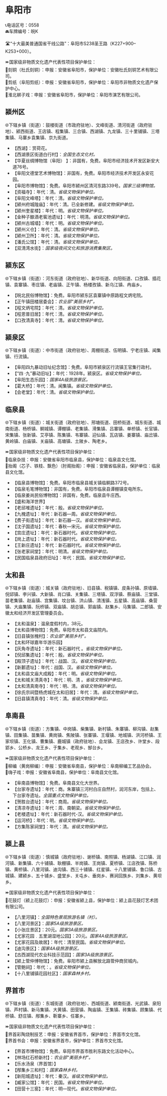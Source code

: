 # 阜阳市  
📞电话区号：0558  
🚘车牌编号：皖K  
  
🛣️“十大最美普通国省干线公路”：阜阳市S238圣王路（K227+900–K253+000）。  
  
⏩国家级非物质文化遗产代表性项目保护单位：  
🔸刻铜（杜氏刻铜）：申报：安徽省阜阳市，保护单位：安徽杜氏刻铜艺术有限公司。  
🔸剪纸（阜阳剪纸）：申报：安徽省阜阳市，保护单位：阜阳市非物质文化遗产保护中心。  
🔸淮北梆子戏：申报：安徽省阜阳市，保护单位：阜阳市演艺有限公司。  

## 颍州区  
🌐下辖乡镇（街道）：鼓楼街道（市政府驻地）、文峰街道、清河街道（政府驻地）、颍西街道、王店镇、程集镇、三合镇、西湖镇、九龙镇、三十里铺镇、三塔集镇、马寨乡袁集镇、京九街道。  
  
* 【西湖】：赏荷花。  
* 【西湖景区街道白行村】：*全国生态文化村。*  
* 【华夏丝绸博物馆（阜阳） 】：非国有，免费。阜阳市经济技术开发区新安大道76号。  
* 【阜阳文德堂艺术博物馆】：非国有，免费。阜阳市经济技术开发区永安花园。  
* 【阜阳市博物馆】：免费。阜阳市颍州区清河东路339号。*国家三级博物馆。*  
* 【资福寺】：年代：清。*省级文物保护单位。*
* 【阜阳文峰塔】：年代：清。*省级文物保护单位。*
* 【颍州府城隍庙】：年代：清。已全新修建。*省级文物保护单位。*
* 【颍州奎星楼】：年代：明。*省级文物保护单位。*
* 【金种子酿酒老窖池遗址】：年代：明清。*省级文物保护单位。*  
* 【颍州古城墙】：年代：明。*省级文物保护单位。*
* 【颍州义仓】：年代：清。*省级文物保护单位。*
* 【颍州卫所】：年代：清。*省级文物保护单位。*
* 【潘氏公馆】：年代：清。*省级文物保护单位。*  
* 【双清湾水街】：*国家级夜间文化和旅游消费集聚区。*
  
## 颍东区  
🌐下辖乡镇（街道）：河东街道（政府驻地）、新华街道、向阳街道、口孜镇、插花镇、袁寨镇、枣庄镇、老庙镇、正午镇、杨楼孜镇、新乌江镇、冉庙乡。  
  
* 【皖北民俗博物馆】：免费。阜阳市颍东区袁寨镇中原路程文炳宅院。  
* 【正午镇田楼居委会】：*农业部“美丽乡村”。*  
* 【程文炳宅院】：年代：清。*省级文物保护单位。*
* 【程恩普旧居】：年代：清。*省级文物保护单位。*
* 【口孜清真寺】：年代：清。*省级文物保护单位。*  

## 颍泉区  
🌐下辖乡镇（街道）：中市街道（政府驻地）、周棚街道、伍明镇、宁老庄镇、闻集镇、行流镇。  
  
* 【阜阳四九暴动旧址纪念馆】：免费。阜阳市颍泉区行流镇王官集行政村。  
* 【“四 ·九”暴动旧址】：年代：1928年。颍泉区。*省级文物保护单位。*
* 【阜阳生态乐园】：*国家4A级旅游景区。*  
* 【葛大桥】：年代：清。闻集镇。*省级文物保护单位。*
* 【会老堂】：年代：清。*省级文物保护单位。*  

## 临泉县  
🌐下辖乡镇（街道）：城关街道（政府驻地）、邢塘街道、田桥街道、城东街道、城南街道、杨桥镇、鲖城镇、谭棚镇、老集镇、滑集镇、吕寨镇、单桥镇、长官镇、宋集镇、张新镇、艾亭镇、陈集镇、韦寨镇、迎仙镇、瓦店镇、姜寨镇、庙岔镇、黄岭镇、白庙镇、关庙镇、高塘镇、土陂乡、陶老乡。  
  
⏩国家级非物质文化遗产代表性项目保护单位：  
🔸临泉杂技：申报：安徽省阜阳市临泉县，保护单位：临泉县文化馆。  
🔸抬阁（芯子、铁枝、飘色）（肘阁抬阁）：申报：安徽省临泉县，保护单位：临泉县文化馆。  
  
* 【临泉县博物馆】：免费。阜阳市临泉县城关镇临鲖路372号。  
* 【临泉毛笔博物馆】：非国有，免费。阜阳市临泉县谭棚镇变电所东。  
* 【临泉姜尚民俗博物馆】：非国有，免费。临泉县牛庄西。  
* 【盛和海洋世界】  
* 【老邱堆遗址】：年代：殷。*省级文物保护单位。*
* 【九槐遗址】：年代：新石器—周。*省级文物保护单位。*
* 【费子街遗址】：年代：新石器—汉。*省级文物保护单位。*
* 【沈子国遗址】：年代：春秋—宋元。*省级文物保护单位。*
* 【宫庄遗址】：年代：新石器时代。*省级文物保护单位。*
* 【岗上遗址】：年代：新石器时代。*省级文物保护单位。*
* 【王新庄遗址】：年代：新石器时代。*省级文物保护单位。*
* 【张老家祠堂】：年代：明清。*省级文物保护单位。*
* 【民国临泉县政府旧址】：年代：民国。*省级文物保护单位。*  

## 太和县  
🌐下辖乡镇（街道）：城关镇（政府驻地）、旧县镇、税镇镇、皮条孙镇、原墙镇、倪邱镇、李兴镇、大新镇、肖口镇、关集镇、三塔镇、双浮镇、蔡庙镇、三堂镇、苗老集镇、赵庙镇、宫集镇、坟台镇、洪山镇、清浅镇、五星镇、高庙镇、桑营镇、大庙集镇、阮桥镇、双庙镇、胡总镇、郭庙镇、赵集乡、马集镇、二郎镇、安徽太和经济开发区管理委员会。  
  
* 【太和温泉】：温泉度假村内，38元。  
* 【太和县博物馆】：免费。阜阳市太和县文庙院内。  
* 【旧县镇张槐村】：*农业部“美丽乡村”。*  
* 【太和环球嘉年华游乐园】  
* 【灰角寺遗址】：年代：新石器时代 。*省级文物保护单位。*
* 【倪邱集遗址】：年代：殷。*省级文物保护单位。*
* 【殿顶子遗址】：年代：战国、汉。*省级文物保护单位。*
* 【新郪遗址】：年代：战国、汉。*省级文物保护单位。*
* 【太和县文庙大成殿】：年代：明。*省级文物保护单位。*
* 【太和城关清真寺】：年代：明、清 。*省级文物保护单位。*
* 【太和清真南寺】：年代：明、清。*省级文物保护单位。*
* 【徐氏宗祠暨杨虎城在太和旧居】：年代：清。*省级文物保护单位。*
* 【旧县镇清真寺】：年代：清。*省级文物保护单位。*

## 阜南县  
🌐下辖乡镇（街道）：方集镇、中岗镇、柴集镇、新村镇、朱寨镇、柳沟镇、赵集镇、田集镇、苗集镇、黄岗镇、焦陂镇、张寨镇、王堰镇、地城镇、洪河桥镇、王家坝镇、王化镇、曹集镇、鹿城镇（政府驻地）、会龙镇、王店孜乡、许堂乡、段郢乡、公桥乡、龙王乡、于集乡、老观乡、郜台乡。  
  
⏩国家级非物质文化遗产代表性项目保护单位：  
🔸柳编（黄岗柳编）：申报：安徽省阜南县，保护单位：阜南柳编工艺品协会。  
🔸嗨子戏：申报：安徽省阜南县，保护单位：阜南县文化馆。  
  
* 【阜南县博物馆】：免费。阜南县文化大世界。  
* 【台家寺遗址】：年代：商。朱寨镇三河村白庄自然村，润河东岸，包括上、下台家寺遗址。*全国重点文物保护单位。*  
* 【贺胜台遗址】：年代：商周。*省级文物保护单位。*
* 【清凉寺遗址】：年代：周、南朝梁。*省级文物保护单位。*
* 【老楼遗址】：年代：新石器时代-汉。*省级文物保护单位。*
* 【运河桥】：年代：明。*省级文物保护单位。*
* 【方集陈家祠堂】：年代：清。*省级文物保护单位。*  

## 颍上县  
🌐下辖乡镇（街道）：慎城镇（政府驻地）、谢桥镇、南照镇、杨湖镇、江口镇、润河镇、新集镇、六十铺镇、耿棚镇、半岗镇、王岗镇、夏桥镇、江店孜镇、陈桥镇、黄桥镇、八里河镇、迪沟镇、西三十铺镇、红星镇、十八里铺镇、鲁口镇、古城镇、建颍乡、五十铺乡、盛堂乡、关屯乡、垂岗乡、赛涧回族乡、刘集乡、黄坝乡。  
  
⏩国家级非物质文化遗产代表性项目保护单位：  
🔸花鼓灯（颍上花鼓灯）：申报：安徽省颍上县，保护单位：颍上县花鼓灯艺术团有限公司。  
  
* 【八里河镇】：*全国特色景观旅游名镇（村）。*  
* 【八里河景区】：*国家5A级旅游景区。*  
* 【小张庄景区】：20元。*国家3A级旅游景区。*  
* 【尤家花园﹒五里湖湿地公园】：20元。*国家4A级旅游景区。*  
* 【尤家花园及故居】：年代：清至民国。*省级文物保护单位。*
* 【迪沟景区】：*国家4A级旅游景区。*  
* 【古西湖现代农业科技示范园】：*国家3A级旅游景区。*  
* 【颍上管仲博物馆】：免费。阜阳市颍上县解放北路管仲商贸城内。  
* 【管鲍祠】：年代：。*省级文物保护单位。*
* 【十八里铺镇花园社区】：*国家森林乡村。*  

## 界首市  
🌐下辖乡镇（街道）：东城街道（政府驻地）、西城街道、颍南街道、光武镇、泉阳镇、芦村镇、新马集镇、大黄镇、田营镇、陶庙镇、王集镇、砖集镇、顾集镇、代桥镇、舒庄镇、邴集乡、靳寨乡、任寨乡。  
  
⏩国家级非物质文化遗产代表性项目保护单位：  
🔸界首彩陶烧制技艺：申报：安徽省界首市，保护单位：界首市文化馆。  
🔸界首书会：申报：安徽省界首市，保护单位：界首市文化馆。  
  
* 【界首市博物馆】：免费。阜阳市界首市胜利东路文化活动中心。  
* 【林场红石桥新村】：*农业部“美丽乡村”。*  
* 【乐水汤泉（界首馆）】  
* 【邴集乡三和村】：*国家森林乡村。*  
* 【新阳城遗址】：年代：秦汉。*省级文物保护单位。*
* 【臧家公馆】：年代：民国。*省级文物保护单位。*
* 【田营十三窑】：年代：明—现代。*省级文物保护单位。*